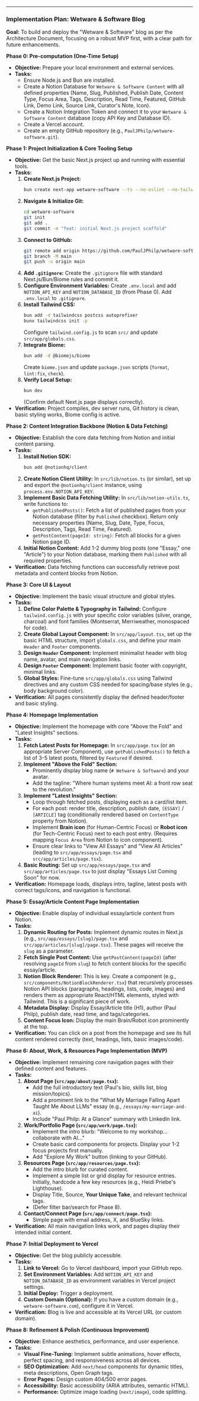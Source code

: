 ---

### **Implementation Plan: Wetware & Software Blog**

**Goal:** To build and deploy the "Wetware & Software" blog as per the Architecture Document, focusing on a robust MVP first, with a clear path for future enhancements.

**Phase 0: Pre-computation (One-Time Setup)**

*   **Objective:** Prepare your local environment and external services.
*   **Tasks:**
    *   Ensure Node.js and Bun are installed.
    *   Create a Notion Database for `Wetware & Software Content` with all defined properties (Name, Slug, Published, Publish Date, Content Type, Focus Area, Tags, Description, Read Time, Featured, GitHub Link, Demo Link, Source Link, Curator's Note, Icon).
    *   Create a Notion Integration Token and connect it to your `Wetware & Software Content` database (copy API Key and Database ID).
    *   Create a Vercel account.
    *   Create an empty GitHub repository (e.g., `PaulJPhilp/wetware-software.git`).

**Phase 1: Project Initialization & Core Tooling Setup**

*   **Objective:** Get the basic Next.js project up and running with essential tools.
*   **Tasks:**
    1.  **Create Next.js Project:**
        ```bash
        bun create next-app wetware-software --ts --no-eslint --no-tailwind --app --src-dir --import-alias "@/*"
        ```
    2.  **Navigate & Initialize Git:**
        ```bash
        cd wetware-software
        git init
        git add .
        git commit -m "feat: initial Next.js project scaffold"
        ```
    3.  **Connect to GitHub:**
        ```bash
        git remote add origin https://github.com/PaulJPhilp/wetware-software.git
        git branch -M main
        git push -u origin main
        ```
    4.  **Add `.gitignore`:** Create the `.gitignore` file with standard Next.js/Bun/Biome rules and commit it.
    5.  **Configure Environment Variables:** Create `.env.local` and add `NOTION_API_KEY` and `NOTION_DATABASE_ID` (from Phase 0). Add `.env.local` to `.gitignore`.
    6.  **Install Tailwind CSS:**
        ```bash
        bun add -d tailwindcss postcss autoprefixer
        bunx tailwindcss init -p
        ```
        Configure `tailwind.config.js` to scan `src/` and update `src/app/globals.css`.
    7.  **Integrate Biome:**
        ```bash
        bun add -d @biomejs/biome
        ```
        Create `biome.json` and update `package.json` scripts (`format`, `lint:fix`, `check`).
    8.  **Verify Local Setup:**
        ```bash
        bun dev
        ```
        (Confirm default Next.js page displays correctly).
*   **Verification:** Project compiles, dev server runs, Git history is clean, basic styling works, Biome config is active.

**Phase 2: Content Integration Backbone (Notion & Data Fetching)**

*   **Objective:** Establish the core data fetching from Notion and initial content parsing.
*   **Tasks:**
    1.  **Install Notion SDK:**
        ```bash
        bun add @notionhq/client
        ```
    2.  **Create Notion Client Utility:** In `src/lib/notion.ts` (or similar), set up and export the `@notionhq/client` instance, using `process.env.NOTION_API_KEY`.
    3.  **Implement Basic Data Fetching Utility:** In `src/lib/notion-utils.ts`, write functions to:
        *   `getPublishedPosts()`: Fetch a list of published pages from your Notion database (filter by `Published` checkbox). Return only necessary properties (Name, Slug, Date, Type, Focus, Description, Tags, Read Time, Featured).
        *   `getPostContent(pageId: string)`: Fetch all blocks for a given Notion page ID.
    4.  **Initial Notion Content:** Add 1-2 dummy blog posts (one "Essay," one "Article") to your Notion database, marking them `Published` with all required properties.
*   **Verification:** Data fetching functions can successfully retrieve post metadata and content blocks from Notion.

**Phase 3: Core UI & Layout**

*   **Objective:** Implement the basic visual structure and global styles.
*   **Tasks:**
    1.  **Define Color Palette & Typography in Tailwind:** Configure `tailwind.config.js` with your specific color variables (silver, orange, charcoal) and font families (Montserrat, Merriweather, monospaced for code).
    2.  **Create Global Layout Component:** In `src/app/layout.tsx`, set up the basic HTML structure, import `globals.css`, and define your main `Header` and `Footer` components.
    3.  **Design `Header` Component:** Implement minimalist header with blog name, avatar, and main navigation links.
    4.  **Design `Footer` Component:** Implement basic footer with copyright, minimal links.
    5.  **Global Styles:** Fine-tune `src/app/globals.css` using Tailwind directives and any custom CSS needed for spacing/base styles (e.g., body background color).
*   **Verification:** All pages consistently display the defined header/footer and basic styling.

**Phase 4: Homepage Implementation**

*   **Objective:** Implement the homepage with core "Above the Fold" and "Latest Insights" sections.
*   **Tasks:**
    1.  **Fetch Latest Posts for Homepage:** In `src/app/page.tsx` (or an appropriate Server Component), use `getPublishedPosts()` to fetch a list of 3-5 latest posts, filtered by `Featured` if desired.
    2.  **Implement "Above the Fold" Section:**
        *   Prominently display blog name (`# Wetware & Software`) and your avatar.
        *   Add the tagline: "Where human systems meet AI: a front row seat to the revolution."
    3.  **Implement "Latest Insights" Section:**
        *   Loop through fetched posts, displaying each as a card/list item.
        *   For each post: render title, description, publish date, `[ESSAY]` / `[ARTICLE]` tag (conditionally rendered based on `ContentType` property from Notion).
        *   Implement **Brain icon** (for Human-Centric Focus) or **Robot icon** (for Tech-Centric Focus) next to each post entry. (Requires mapping `Focus Area` from Notion to icon component).
        *   Ensure clear links to "View All Essays" and "View All Articles" (leading to `src/app/essays/page.tsx` and `src/app/articles/page.tsx`).
    4.  **Basic Routing:** Set up `src/app/essays/page.tsx` and `src/app/articles/page.tsx` to just display "Essays List Coming Soon" for now.
*   **Verification:** Homepage loads, displays intro, tagline, latest posts with correct tags/icons, and navigation is functional.

**Phase 5: Essay/Article Content Page Implementation**

*   **Objective:** Enable display of individual essay/article content from Notion.
*   **Tasks:**
    1.  **Dynamic Routing for Posts:** Implement dynamic routes in Next.js (e.g., `src/app/essays/[slug]/page.tsx` and `src/app/articles/[slug]/page.tsx`). These pages will receive the `slug` as a parameter.
    2.  **Fetch Single Post Content:** Use `getPostContent(pageId)` (after resolving `pageId` from `slug`) to fetch content blocks for the specific essay/article.
    3.  **Notion Block Renderer:** This is key. Create a component (e.g., `src/components/NotionBlockRenderer.tsx`) that recursively processes Notion API blocks (paragraphs, headings, lists, code, images) and renders them as appropriate React/HTML elements, styled with Tailwind. This is a significant piece of work.
    4.  **Metadata Display:** Display Essay/Article title (H1), author (Paul Philp), publish date, read time, and tags/categories.
    5.  **Content Focus Icon:** Display the main Brain/Robot icon prominently at the top.
*   **Verification:** You can click on a post from the homepage and see its full content rendered correctly (text, headings, lists, basic images/code).

**Phase 6: About, Work, & Resources Page Implementation (MVP)**

*   **Objective:** Implement remaining core navigation pages with their defined content and features.
*   **Tasks:**
    1.  **About Page (`src/app/about/page.tsx`):**
        *   Add the full introductory text (Paul's bio, skills list, blog mission/topics).
        *   Add a prominent link to the "What My Marriage Falling Apart Taught Me About LLMs" essay (e.g., `/essays/my-marriage-and-ai`).
        *   Include "Paul Philp: At a Glance" summary with LinkedIn link.
    2.  **Work/Portfolio Page (`src/app/work/page.tsx`):**
        *   Implement the intro blurb: "Welcome to my workshop... collaborate with AI..."
        *   Create basic card components for projects. Display your 1-2 focus projects first manually.
        *   Add "Explore My Work" button (linking to your GitHub).
    3.  **Resources Page (`src/app/resources/page.tsx`):**
        *   Add the intro blurb for curated content.
        *   Implement a simple list or grid display for resource entries. Initially, hardcode a few key resources (e.g., Heidi Priebe's Lighthouse).
        *   Display Title, Source, **Your Unique Take**, and relevant technical tags.
        *   (Defer filter bar/search for Phase 8).
    4.  **Contact/Connect Page (`src/app/connect/page.tsx`):**
        *   Simple page with email address, X, and BlueSky links.
*   **Verification:** All main navigation links work, and pages display their intended initial content.

**Phase 7: Initial Deployment to Vercel**

*   **Objective:** Get the blog publicly accessible.
*   **Tasks:**
    1.  **Link to Vercel:** Go to Vercel dashboard, import your GitHub repo.
    2.  **Set Environment Variables:** Add `NOTION_API_KEY` and `NOTION_DATABASE_ID` as environment variables in Vercel project settings.
    3.  **Initial Deploy:** Trigger a deployment.
    4.  **Custom Domain (Optional):** If you have a custom domain (e.g., `wetware-software.com`), configure it in Vercel.
*   **Verification:** Blog is live and accessible at its Vercel URL (or custom domain).

**Phase 8: Refinement & Polish (Continuous Improvement)**

*   **Objective:** Enhance aesthetics, performance, and user experience.
*   **Tasks:**
    *   **Visual Fine-Tuning:** Implement subtle animations, hover effects, perfect spacing, and responsiveness across all devices.
    *   **SEO Optimization:** Add `next/head` components for dynamic titles, meta descriptions, Open Graph tags.
    *   **Error Pages:** Design custom 404/500 error pages.
    *   **Accessibility:** Basic accessibility (ARIA attributes, semantic HTML).
    *   **Performance:** Optimize image loading (`next/image`), code splitting.
